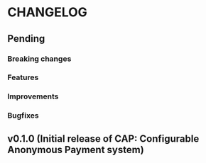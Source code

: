 # CHANGELOG

## Pending

### Breaking changes

### Features

### Improvements

### Bugfixes

## v0.1.0 (Initial release of CAP: Configurable Anonymous Payment system)

